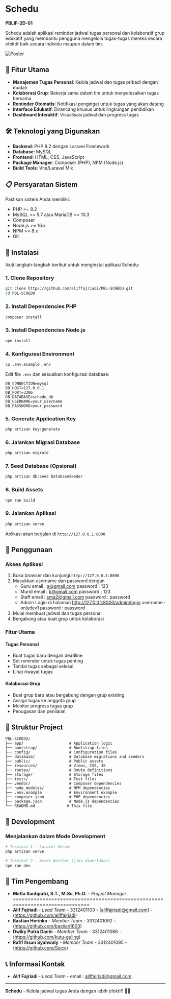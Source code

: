 # Schedu
**PBLIF-2D-01**

Schedu adalah aplikasi reminder jadwal tugas personal dan kolaboratif grup edukatif yang membantu pengguna mengelola tugas-tugas mereka secara efektif baik secara individu maupun dalam tim.

![Poster](https://github.com/aliffajriadi/PBL-SCHEDU/blob/main/POSTER-SCHEDU.png)

## 🚀 Fitur Utama

- **Manajemen Tugas Personal**: Kelola jadwal dan tugas pribadi dengan mudah
- **Kolaborasi Grup**: Bekerja sama dalam tim untuk menyelesaikan tugas bersama
- **Reminder Otomatis**: Notifikasi pengingat untuk tugas yang akan datang
- **Interface Edukatif**: Dirancang khusus untuk lingkungan pendidikan
- **Dashboard Interaktif**: Visualisasi jadwal dan progress tugas

## 🛠️ Teknologi yang Digunakan

- **Backend**: PHP 8.2 dengan Laravel Framework
- **Database**: MySQL
- **Frontend**: HTML, CSS, JavaScript
- **Package Manager**: Composer (PHP), NPM (Node.js)
- **Build Tools**: Vite/Laravel Mix

## 📋 Persyaratan Sistem

Pastikan sistem Anda memiliki:

- PHP >= 8.2
- MySQL >= 5.7 atau MariaDB >= 10.3
- Composer
- Node.js >= 16.x
- NPM >= 8.x
- Git

## 🔧 Instalasi

Ikuti langkah-langkah berikut untuk menginstal aplikasi Schedu:

### 1. Clone Repository

```bash
git clone https://github.com/aliffajriadi/PBL-SCHEDU.git
cd PBL-SCHEDU
```

### 2. Install Dependencies PHP

```bash
composer install
```

### 3. Install Dependencies Node.js

```bash
npm install
```

### 4. Konfigurasi Environment

```bash
cp .env.example .env
```

Edit file `.env` dan sesuaikan konfigurasi database:

```env
DB_CONNECTION=mysql
DB_HOST=127.0.0.1
DB_PORT=3306
DB_DATABASE=schedu_db
DB_USERNAME=your_username
DB_PASSWORD=your_password
```

### 5. Generate Application Key

```bash
php artisan key:generate
```

### 6. Jalankan Migrasi Database

```bash
php artisan migrate
```

### 7. Seed Database (Opsional)

```bash
php artisan db:seed DatabaseSeeder
```

### 8. Build Assets

```bash
npm run build
```

### 9. Jalankan Aplikasi

```bash
php artisan serve
```

Aplikasi akan berjalan di `http://127.0.0.1:8000`

## 🚀 Penggunaan

### Akses Aplikasi

1. Buka browser dan kunjungi `http://127.0.0.1:8000`
2. Masukkan username dan password dengan 
    - Guru 
    email : a@gmail.com
    password : 123
    - Murid
    email : b@gmail.com
    password : 123
    - Staff
    email : sma2@gmail.com
    password : password
    - Admin
    Login di halaman http://127.0.0.1:8000/admin/login
    username : onlydev1
    password : password
3. Mulai membuat jadwal dan tugas personal
4. Bergabung atau buat grup untuk kolaborasi

### Fitur Utama

#### Tugas Personal
- Buat tugas baru dengan deadline
- Set reminder untuk tugas penting
- Tandai tugas sebagai selesai
- Lihat riwayat tugas

#### Kolaborasi Grup
- Buat grup baru atau bergabung dengan grup existing
- Assign tugas ke anggota grup
- Monitor progress tugas grup
- Penugasan dan penilaian

## 📁 Struktur Project

```
PBL-SCHEDU/
├── app/                    # Application logic
├── bootstrap/              # Bootstrap files
├── config/                 # Configuration files
├── database/               # Database migrations and seeders
├── public/                 # Public assets
├── resources/              # Views, CSS, JS
├── routes/                 # Route definitions
├── storage/                # Storage files
├── tests/                  # Test files
├── vendor/                 # Composer dependencies
├── node_modules/           # NPM dependencies
├── .env.example            # Environment example
├── composer.json           # PHP dependencies
├── package.json            # Node.js dependencies
└── README.md              # This file
```

## 🔧 Development

### Menjalankan dalam Mode Development

```bash
# Terminal 1 - Laravel Server
php artisan serve

# Terminal 2 - Asset Watcher (jika diperlukan)
npm run dev
```

## 👥 Tim Pengembang

- **Metta Santiputri, S.T., M.Sc, Ph.D.** - *Project Manager* 
*=============================================================================* 
- **Alif Fajriadi** - *Lead Team* - 3312401103 - [aliffajriadi@gmail.com] - (https://github.com/aliffajriadi)
- **Bastian Herinko** - *Member Team* - 3312401092 -  (https://github.com/bastian1603)
- **Dwiky Putra Dachi** - *Member Team* - 3312401086 -  (https://github.com/kutu-guling)
- **Rafif Ihsan Syahwaly** - *Member Team* - 3312401095 -  (https://github.com/Seicy)


## 📞 Informasi Kontak

- **Alif Fajriadi** - *Lead Team* - email : aliffajriadi@gmail.com


---

**Schedu** - Kelola jadwal tugas Anda dengan lebih efektif! 📅✨
```

